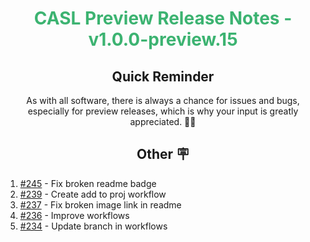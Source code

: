 <h1 align="center" style="color: mediumseagreen;font-weight: bold;">
CASL Preview Release Notes - v1.0.0-preview.15
</h1>

<h2 align="center" style="font-weight: bold;">Quick Reminder</h2>

<div align="center">

As with all software, there is always a chance for issues and bugs, especially for preview releases, which is why your input is greatly appreciated. 🙏🏼
</div>

<h2 align="center" style="font-weight: bold;">Other 🪧</h2>

1. [#245](https://github.com/KinsonDigital/CASL/issues/245) - Fix broken readme badge
2. [#239](https://github.com/KinsonDigital/CASL/issues/239) - Create add to proj workflow
3. [#237](https://github.com/KinsonDigital/CASL/issues/237) - Fix broken image link in readme
4. [#236](https://github.com/KinsonDigital/CASL/issues/236) - Improve workflows
5. [#234](https://github.com/KinsonDigital/CASL/issues/234) - Update branch in workflows
